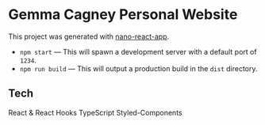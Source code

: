 # Gemma Cagney Personal Website

This project was generated with [nano-react-app](https://github.com/adrianmcli/nano-react-app).

- `npm start` — This will spawn a development server with a default port of `1234`.
- `npm run build` — This will output a production build in the `dist` directory.

## Tech

React & React Hooks 
TypeScript
Styled-Components
